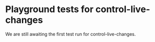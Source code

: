 # Playground tests for control-live-changes
We are still awaiting the first test run for control-live-changes.

